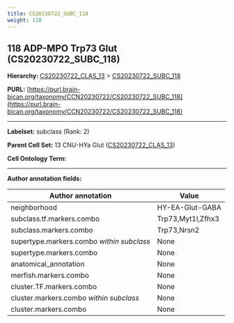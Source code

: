 ```yaml
---
title: CS20230722_SUBC_118
weight: 118
---
```

## 118 ADP-MPO Trp73 Glut (CS20230722_SUBC_118)
<b>Hierarchy: </b>
[CS20230722_CLAS_13](../CS20230722_CLAS_13) >
[CS20230722_SUBC_118](../CS20230722_SUBC_118)

**PURL:** [https://purl.brain-bican.org/taxonomy/CCN20230722/CS20230722_SUBC_118](https://purl.brain-bican.org/taxonomy/CCN20230722/CS20230722_SUBC_118)

---


**Labelset:** subclass (Rank: 2)

**Parent Cell Set:** 13 CNU-HYa Glut ([CS20230722_CLAS_13](../CS20230722_CLAS_13))



**Cell Ontology Term:** 

[MARKER GENES.]: #


---

[TRANSFERRED ANNOTATIONS.]: #


[AUTHOR ANNOTATION FIELDS.]: #


**Author annotation fields:**

| Author annotation | Value |
|-------------------|-------|
|neighborhood|HY-EA-Glut-GABA|
|subclass.tf.markers.combo|Trp73,Myt1l,Zfhx3|
|subclass.markers.combo|Trp73,Nrsn2|
|supertype.markers.combo _within subclass_|None|
|supertype.markers.combo|None|
|anatomical_annotation|None|
|merfish.markers.combo|None|
|cluster.TF.markers.combo|None|
|cluster.markers.combo _within subclass_|None|
|cluster.markers.combo|None|
